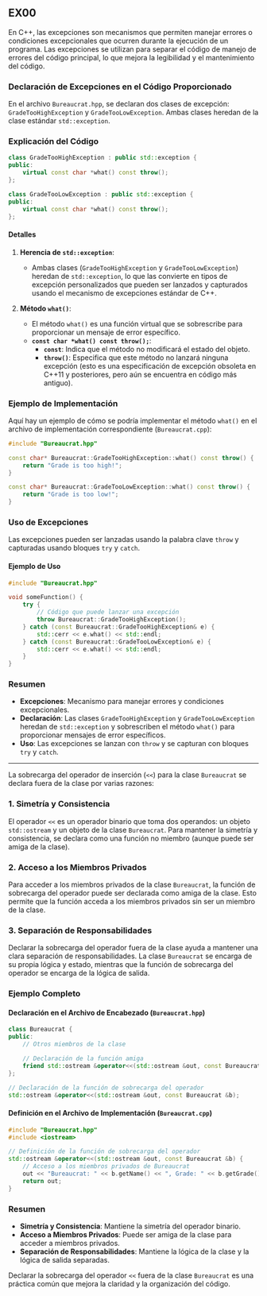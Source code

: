 EX00
----------------------------------------
En C++, las excepciones son mecanismos que permiten manejar errores o condiciones excepcionales que ocurren durante la ejecución de un programa. Las excepciones se utilizan para separar el código de manejo de errores del código principal, lo que mejora la legibilidad y el mantenimiento del código.

### Declaración de Excepciones en el Código Proporcionado

En el archivo `Bureaucrat.hpp`, se declaran dos clases de excepción: `GradeTooHighException` y `GradeTooLowException`. Ambas clases heredan de la clase estándar `std::exception`.

### Explicación del Código

```cpp
class GradeTooHighException : public std::exception {
public:
    virtual const char *what() const throw();
};

class GradeTooLowException : public std::exception {
public:
    virtual const char *what() const throw();
};
```

#### Detalles

1. **Herencia de `std::exception`**:
   - Ambas clases (`GradeTooHighException` y `GradeTooLowException`) heredan de `std::exception`, lo que las convierte en tipos de excepción personalizados que pueden ser lanzados y capturados usando el mecanismo de excepciones estándar de C++.

2. **Método `what()`**:
   - El método `what()` es una función virtual que se sobrescribe para proporcionar un mensaje de error específico.
   - **`const char *what() const throw();`**:
     - **`const`**: Indica que el método no modificará el estado del objeto.
     - **`throw()`**: Especifica que este método no lanzará ninguna excepción (esto es una especificación de excepción obsoleta en C++11 y posteriores, pero aún se encuentra en código más antiguo).

### Ejemplo de Implementación

Aquí hay un ejemplo de cómo se podría implementar el método `what()` en el archivo de implementación correspondiente (`Bureaucrat.cpp`):

```cpp
#include "Bureaucrat.hpp"

const char* Bureaucrat::GradeTooHighException::what() const throw() {
    return "Grade is too high!";
}

const char* Bureaucrat::GradeTooLowException::what() const throw() {
    return "Grade is too low!";
}
```

### Uso de Excepciones

Las excepciones pueden ser lanzadas usando la palabra clave `throw` y capturadas usando bloques `try` y `catch`.

#### Ejemplo de Uso

```cpp
#include "Bureaucrat.hpp"

void someFunction() {
    try {
        // Código que puede lanzar una excepción
        throw Bureaucrat::GradeTooHighException();
    } catch (const Bureaucrat::GradeTooHighException& e) {
        std::cerr << e.what() << std::endl;
    } catch (const Bureaucrat::GradeTooLowException& e) {
        std::cerr << e.what() << std::endl;
    }
}
```

### Resumen

- **Excepciones**: Mecanismo para manejar errores y condiciones excepcionales.
- **Declaración**: Las clases `GradeTooHighException` y `GradeTooLowException` heredan de `std::exception` y sobrescriben el método `what()` para proporcionar mensajes de error específicos.
- **Uso**: Las excepciones se lanzan con `throw` y se capturan con bloques `try` y `catch`.

------------------

La sobrecarga del operador de inserción (`<<`) para la clase `Bureaucrat` se declara fuera de la clase por varias razones:

### 1. **Simetría y Consistencia**

El operador `<<` es un operador binario que toma dos operandos: un objeto `std::ostream` y un objeto de la clase `Bureaucrat`. Para mantener la simetría y consistencia, se declara como una función no miembro (aunque puede ser amiga de la clase).

### 2. **Acceso a los Miembros Privados**

Para acceder a los miembros privados de la clase `Bureaucrat`, la función de sobrecarga del operador puede ser declarada como amiga de la clase. Esto permite que la función acceda a los miembros privados sin ser un miembro de la clase.

### 3. **Separación de Responsabilidades**

Declarar la sobrecarga del operador fuera de la clase ayuda a mantener una clara separación de responsabilidades. La clase `Bureaucrat` se encarga de su propia lógica y estado, mientras que la función de sobrecarga del operador se encarga de la lógica de salida.

### Ejemplo Completo

#### Declaración en el Archivo de Encabezado (`Bureaucrat.hpp`)

```cpp
class Bureaucrat {
public:
    // Otros miembros de la clase

    // Declaración de la función amiga
    friend std::ostream &operator<<(std::ostream &out, const Bureaucrat &b);
};

// Declaración de la función de sobrecarga del operador
std::ostream &operator<<(std::ostream &out, const Bureaucrat &b);
```

#### Definición en el Archivo de Implementación (`Bureaucrat.cpp`)

```cpp
#include "Bureaucrat.hpp"
#include <iostream>

// Definición de la función de sobrecarga del operador
std::ostream &operator<<(std::ostream &out, const Bureaucrat &b) {
    // Acceso a los miembros privados de Bureaucrat
    out << "Bureaucrat: " << b.getName() << ", Grade: " << b.getGrade();
    return out;
}
```

### Resumen

- **Simetría y Consistencia**: Mantiene la simetría del operador binario.
- **Acceso a Miembros Privados**: Puede ser amiga de la clase para acceder a miembros privados.
- **Separación de Responsabilidades**: Mantiene la lógica de la clase y la lógica de salida separadas.

Declarar la sobrecarga del operador `<<` fuera de la clase `Bureaucrat` es una práctica común que mejora la claridad y la organización del código.